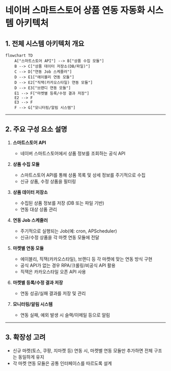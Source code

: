 # 네이버 스마트스토어 상품 연동 자동화 시스템 아키텍처

## 1. 전체 시스템 아키텍처 개요

```mermaid
flowchart TD
    A["스마트스토어 API"] --> B["상품 수집 모듈"]
    B --> C["상품 데이터 저장소(DB/파일)"]
    C --> D["연동 Job 스케줄러"]
    D --> E1["에이블리 연동 모듈"]
    D --> E2["직잭(카카오스타일) 연동 모듈"]
    D --> E3["브랜디 연동 모듈"]
    E1 --> F["마켓별 등록/수정 결과 저장"]
    E2 --> F
    E3 --> F
    F --> G["모니터링/알림 시스템"]
```

---

## 2. 주요 구성 요소 설명

1. **스마트스토어 API**
   - 네이버 스마트스토어에서 상품 정보를 조회하는 공식 API

2. **상품 수집 모듈**
   - 스마트스토어 API를 통해 상품 목록 및 상세 정보를 주기적으로 수집
   - 신규 상품, 수정 상품을 필터링

3. **상품 데이터 저장소**
   - 수집된 상품 정보를 저장 (DB 또는 파일 기반)
   - 연동 대상 상품 관리

4. **연동 Job 스케줄러**
   - 주기적으로 실행되는 Job(예: cron, APScheduler)
   - 신규/수정 상품을 각 마켓 연동 모듈에 전달

5. **마켓별 연동 모듈**
   - 에이블리, 직잭(카카오스타일), 브랜디 등 각 마켓에 맞는 연동 방식 구현
   - 공식 API가 없는 경우 RPA/크롤링/비공식 API 활용
   - 직잭은 카카오스타일 오픈 API 사용

6. **마켓별 등록/수정 결과 저장**
   - 연동 성공/실패 결과를 저장 및 관리

7. **모니터링/알림 시스템**
   - 연동 실패, 예외 발생 시 슬랙/이메일 등으로 알림

---

## 3. 확장성 고려

- 신규 마켓(토스, 쿠팡, 지마켓 등) 연동 시, 마켓별 연동 모듈만 추가하면 전체 구조는 동일하게 유지
- 각 마켓 연동 모듈은 공통 인터페이스를 따르도록 설계 